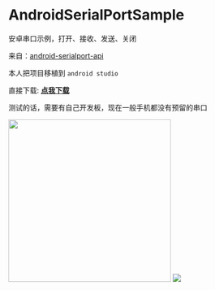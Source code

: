 # AndroidSerialPortSample
安卓串口示例，打开、接收、发送、关闭

来自：[android-serialport-api](https://code.google.com/archive/p/android-serialport-api/)

本人把项目移植到 `android studio`

直接下载: [**点我下载**](https://github.com/jp1017/AndroidSerialPortSample/releases/tag/v1.1)

测试的话，需要有自己开发板，现在一般手机都没有预留的串口

<img src="https://cloud.githubusercontent.com/assets/7868514/13865806/7b5fb4d4-ecea-11e5-86fc-e598e7ad0651.png" width="320" />
<img src="https://upload-images.jianshu.io/upload_images/678268-311edfc297159899.jpg?imageMogr2/auto-orient/strip%7CimageView2/2/w/471/format/webp" />
